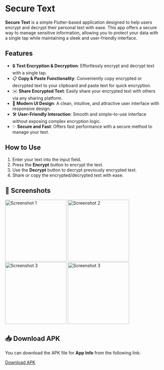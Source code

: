 # Secure Text

**Secure Text** is a simple Flutter-based application designed to help users encrypt and decrypt their personal text with ease. This app offers a secure way to manage sensitive information, allowing you to protect your data with a single tap while maintaining a sleek and user-friendly interface.

## Features
- 🔒 **Text Encryption & Decryption**: Effortlessly encrypt and decrypt text with a single tap.
- 📋 **Copy & Paste Functionality**: Conveniently copy encrypted or decrypted text to your clipboard and paste text for quick encryption.
- ✉️ **Share Encrypted Text**: Easily share your encrypted text with others via any sharing platform.
- 🎨 **Modern UI Design**: A clean, intuitive, and attractive user interface with responsive design.
- 🛠 **User-Friendly Interaction**: Smooth and simple-to-use interface without exposing complex encryption logic.
- ✨ **Secure and Fast**: Offers fast performance with a secure method to manage your text.

## How to Use

1. Enter your text into the input field.
2. Press the **Encrypt** button to encrypt the text.
3. Use the **Decrypt** button to decrypt previously encrypted text. 
4. Share or copy the encrypted/decrypted text with ease.

## 📸 Screenshots

<img width="200" alt="Screenshot 1" src="https://github.com/user-attachments/assets/8f38dfea-0545-406e-b087-6626d5a8e857">
<img width="200" alt="Screenshot 2" src="https://github.com/user-attachments/assets/6ce1eee1-0b1c-466b-8d21-239f14ebb946">
<img width="200" alt="Screenshot 3" src="https://github.com/user-attachments/assets/48826a59-c079-4290-b466-7a7be7562911">
<img width="200" alt="Screenshot 3" src="https://github.com/user-attachments/assets/326f8517-ee35-40a8-9a62-c0badfa84f0f">

## 📥 **Download APK**
You can download the APK file for **App Info** from the following link:

[Download APK](https://github.com/akbarbasil/secure_text/releases/tag/secure_text_apk)
